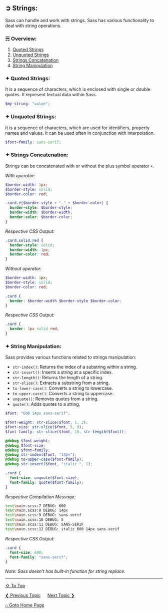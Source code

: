## &#10162; Strings:
Sass can handle and work with strings. Sass has various functionality to deal with string operations.

### &#9780; Overview:
1. [Quoted Strings](#-quoted-strings)
2. [Unquoted Strings](#-unquoted-strings)
3. [Strings Concatenation](#-strings-concatenation)
4. [String Manipulation](#-string-manipulation)

### &#10022; Quoted Strings:
It is a sequence of characters, which is enclosed with single or double quotes. It represent textual data within Sass.

```scss
$my-string: "value";
```

### &#10022; Unquoted Strings:
It is a sequence of characters, which are used for identifiers, property names and values. It can be used often in conjunction with interpolation.

```scss
$font-family: sans-serif;
```

### &#10022; Strings Concatenation:
Strings can be concatenated with or without the plus symbol operator `+`. 

*With operator:*

```scss
$border-width: 1px;
$border-style: solid;
$border-color: red;

.card.#{$border-style + "." + $border-color} {
  border-style: $border-style;
  border-width: $border-width;
  border-color: $border-color;
}
```

*Respective CSS Output:*

```css
.card.solid.red {
  border-style: solid;
  border-width: 1px;
  border-color: red;
}
```

*Without operator:*

```scss
$border-width: 1px;
$border-style: solid;
$border-color: red;

.card {
  border: $border-width $border-style $border-color;
}
```

*Respective CSS Output:*

```css
.card {
  border: 1px solid red;
}
```

### &#10022; String Manipulation:
Sass provides various functions related to strings manipulation:

- `str-index()`: Returns the index of a substring within a string.
- `str-insert()`: Inserts a string at a specific index.
- `str-length()`: Returns the length of a string.
- `str-slice()`: Extracts a substring from a string.
- `to-lower-case()`: Converts a string to lowercase.
- `to-upper-case()`: Converts a string to uppercase.
- `unquote()`: Removes quotes from a string.
- `quote()`: Adds quotes to a string.

```scss
$font: "600 14px sans-serif";

$font-weight: str-slice($font, 1, 3);
$font-size: str-slice($font, 5, 9);
$font-family: str-slice($font, 10, str-length($font));

@debug $font-weight;
@debug $font-size;
@debug $font-family;
@debug str-index($font, "14px");
@debug to-upper-case($font-family);
@debug str-insert($font, "italic ", 1);

.card { 
  font-size: unquote($font-size);
  font-family: quote($font-family);
}
```

*Respective Compilation Message:*

```bash
test\main.scss:7 DEBUG: 600
test\main.scss:8 DEBUG: 14px
test\main.scss:9 DEBUG: sans-serif
test\main.scss:10 DEBUG: 5
test\main.scss:11 DEBUG: SANS-SERIF
test\main.scss:12 DEBUG: italic 600 14px sans-serif
```

*Respective CSS Output:*

```css
.card {
  font-size: 600;
  font-family: "sans-serif";
}
```

*Note: Sass doesn't has built-in function for string replace.*

---
[&#8682; To Top](#-strings)

[&#10094; Previous Topic](./partials.md) &emsp; [Next Topic &#10095;](./meta-comments.md)

[&#8962; Goto Home Page](../README.md)
